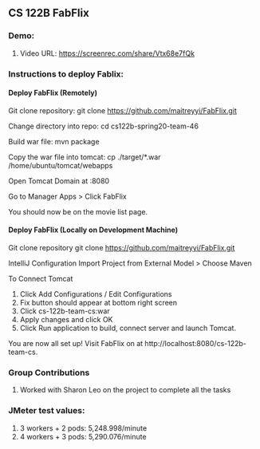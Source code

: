 ## CS 122B FabFlix

### Demo: 
1. Video URL: https://screenrec.com/share/Vtx68e7fQk

### Instructions to deploy Fablix: 

#### Deploy FabFlix (Remotely)
Git clone repository: git clone https://github.com/maitreyyi/FabFlix.git

Change directory into repo: cd cs122b-spring20-team-46

Build war file: mvn package

Copy the war file into tomcat: cp ./target/*.war /home/ubuntu/tomcat/webapps

Open Tomcat Domain at <your-amazon-instance-domain>:8080

Go to Manager Apps > Click FabFlix

You should now be on the movie list page.

#### Deploy FabFlix (Locally on Development Machine)
Git clone repository
git clone https://github.com/maitreyyi/FabFlix.git

IntelliJ Configuration
Import Project from External Model > Choose Maven

To Connect Tomcat
1. Click Add Configurations / Edit Configurations
2. Fix button should appear at bottom right screen
3. Click cs-122b-team-cs:war
4. Apply changes and click OK
5. Click Run application to build, connect server and launch Tomcat.

You are now all set up! Visit FabFlix on at http://localhost:8080/cs-122b-team-cs.

### Group Contributions
1. Worked with Sharon Leo on the project to complete all the tasks

### JMeter test values:
1. 3 workers + 2 pods: 5,248.998/minute
2. 4 workers + 3 pods: 5,290.076/minute
